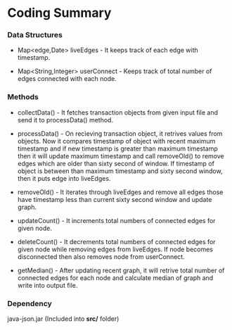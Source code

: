 # Coding Summary
### Data Structures
- Map<edge,Date> liveEdges - It keeps track of each edge with timestamp.

- Map<String,Integer> userConnect - Keeps track of total number of edges connected with each node.

### Methods
- collectData() -
    It fetches transaction objects from given input file and send it to processData() method.
- processData() -
 On recieving transaction object, it retrives values from objects. Now it compares timestamp of object with recent maximum timestamp and if new timestamp is greater than maximum timestamp then it will update maximum timestamp and  call removeOld() to remove edges which are older than sixty second of window. If timestamp of object is between than maximum timestamp and sixty second window, then it puts edge into liveEdges.

- removeOld() - It iterates through liveEdges and remove all edges those have timestamp less than current sixty second window and update graph.

- updateCount() - It increments total numbers of connected edges for given node.

- deleteCount() - It decrements total numbers of connected edges for given node while removing edges from liveEdges. If node becomes disconnected then also removes node from userConnect.
 
- getMedian() - After updating recent graph, it will retrive total number of connected edges for each node and calculate median of graph and  write into output file.

### Dependency
java-json.jar (Included into  **src/** folder)